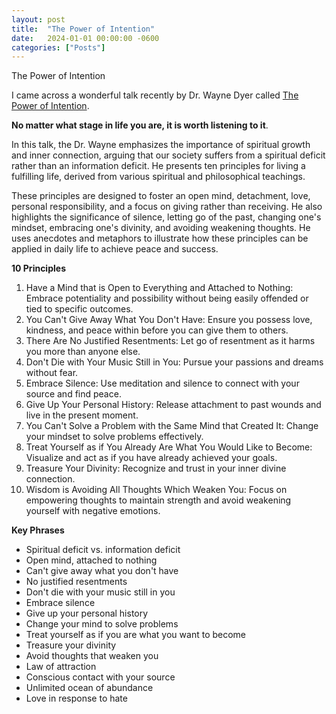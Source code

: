 ```yaml
---
layout: post
title:  "The Power of Intention"
date:   2024-01-01 00:00:00 -0600
categories: ["Posts"] 
---
```


The Power of Intention

I came across a wonderful talk recently by Dr. Wayne Dyer called [The Power of Intention](https://www.youtube.com/watch?v=CiiVdpimpS0). 

**No matter what stage in life you are, it is worth listening to it**.

In this talk, the Dr. Wayne emphasizes the importance of spiritual growth and inner connection, arguing that our society suffers from a spiritual deficit rather than an information deficit. He presents ten principles for living a fulfilling life, derived from various spiritual and philosophical teachings. 

These principles are designed to foster an open mind, detachment, love, personal responsibility, and a focus on giving rather than receiving. He also highlights the significance of silence, letting go of the past, changing one's mindset, embracing one's divinity, and avoiding weakening thoughts. He uses anecdotes and metaphors to illustrate how these principles can be applied in daily life to achieve peace and success.

**10 Principles**
1. Have a Mind that is Open to Everything and Attached to Nothing: Embrace potentiality and possibility without being easily offended or tied to specific outcomes.
1. You Can't Give Away What You Don't Have: Ensure you possess love, kindness, and peace within before you can give them to others.
1. There Are No Justified Resentments: Let go of resentment as it harms you more than anyone else.
1. Don't Die with Your Music Still in You: Pursue your passions and dreams without fear.
1. Embrace Silence: Use meditation and silence to connect with your source and find peace.
1. Give Up Your Personal History: Release attachment to past wounds and live in the present moment.
1. You Can't Solve a Problem with the Same Mind that Created It: Change your mindset to solve problems effectively.
1. Treat Yourself as if You Already Are What You Would Like to Become: Visualize and act as if you have already achieved your goals.
1. Treasure Your Divinity: Recognize and trust in your inner divine connection.
1. Wisdom is Avoiding All Thoughts Which Weaken You: Focus on empowering thoughts to maintain strength and avoid weakening yourself with negative emotions.

**Key Phrases**
- Spiritual deficit vs. information deficit
- Open mind, attached to nothing
- Can't give away what you don't have
- No justified resentments
- Don't die with your music still in you
- Embrace silence
- Give up your personal history
- Change your mind to solve problems
- Treat yourself as if you are what you want to become
- Treasure your divinity
- Avoid thoughts that weaken you
- Law of attraction
- Conscious contact with your source
- Unlimited ocean of abundance
- Love in response to hate